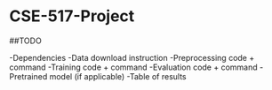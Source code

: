 # CSE-517-Project

##TODO

 -Dependencies
-Data download instruction
-Preprocessing code + command
-Training code + command
-Evaluation code + command
-Pretrained model (if applicable)
-Table of results
